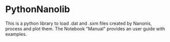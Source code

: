 # PythonNanolib
This is a python library to load .dat and .sxm files created by Nanonis, process and plot them. The Notebook "Manual" provides an user guide with examples.
